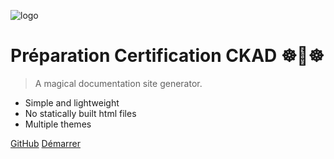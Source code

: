 ![logo](https://training.linuxfoundation.org/wp-content/uploads/2019/03/kubernetes-ckad-color-300x294.png)

# Préparation Certification CKAD ☸️🐳☸️

> A magical documentation site generator.

- Simple and lightweight
- No statically built html files
- Multiple themes

[GitHub](https://github.com/Mehdi-H/preparation-certif-ckad)
[Démarrer](/README)

